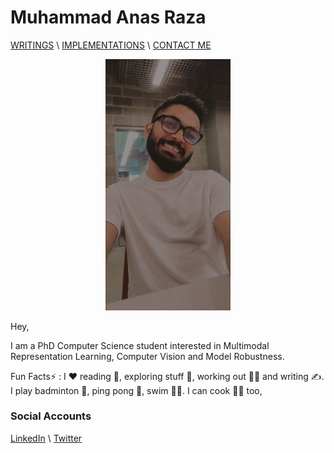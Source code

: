 # Muhammad Anas Raza


[WRITINGS](https://manasraza.medium.com) \ [IMPLEMENTATIONS](implementations.md) \ [CONTACT ME](mailto:mraza@oakland.edu)

<p align="center">
<img src="myphoto.jpeg" alt="Muhammad Anas Raza" width="200" >
 </p>
Hey,

I am a PhD Computer Science student interested in Multimodal Representation Learning, Computer Vision and Model Robustness. 



Fun Facts:zap: : I :hearts: reading :open_book:, exploring stuff :stars:, working out :weight_lifting_man: and writing :writing_hand:. I play badminton :badminton:, ping pong :ping_pong:, swim :swimming_man:.  I can cook :cook: too, 

### Social Accounts 

[LinkedIn](https://linkedin.com/in/memanasraza) \ [Twitter](https://twitter.com/anas_raza_m) 
